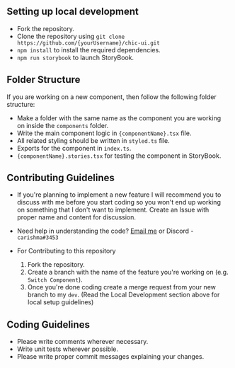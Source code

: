 ## Setting up local development
- Fork the repository.
- Clone the repository using `git clone https://github.com/{yourUsername}/chic-ui.git`
- `npm install` to install the required dependencies.
- `npm run storybook` to launch StoryBook.

## Folder Structure
If you are working on a new component, then follow the following folder structure:
- Make a folder with the same name as the component you are working on inside the `components` folder.
- Write the main component logic in `{componentName}.tsx` file.
- All related styling should be written in `styled.ts` file.
- Exports for the component in `index.ts`.
- `{componentName}.stories.tsx` for testing the component in StoryBook.

## Contributing Guidelines
- If you're planning to implement a new feature I will recommend you to discuss with me before you start coding so you won't end up working on something that I don't want to implement. Create an Issue with proper name and content for discussion.
- Need help in understanding the code? <a href="mailto:karishmashuklaa@gmail.com">Email me</a> or Discord - `carishma#3453`

- For Contributing to this repository
  1. Fork the repository.
  2. Create a branch with the name of the feature you're working on (e.g. `Switch Component`).
  3. Once you're done coding create a merge request from your new branch to my `dev`. (Read the Local Development section above for local setup guidelines)

## Coding Guidelines
- Please write comments wherever necessary.
- Write unit tests wherever possible.
- Please write proper commit messages explaining your changes.
